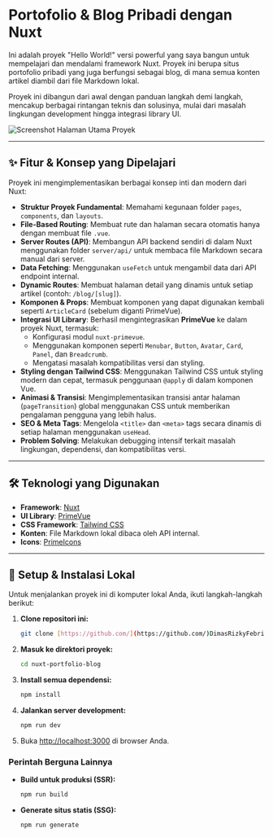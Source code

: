 # Portofolio & Blog Pribadi dengan Nuxt

Ini adalah proyek "Hello World!" versi powerful yang saya bangun untuk mempelajari dan mendalami framework Nuxt. Proyek ini berupa situs portofolio pribadi yang juga berfungsi sebagai blog, di mana semua konten artikel diambil dari file Markdown lokal.

Proyek ini dibangun dari awal dengan panduan langkah demi langkah, mencakup berbagai rintangan teknis dan solusinya, mulai dari masalah lingkungan development hingga integrasi library UI.

![Screenshot Halaman Utama Proyek](https://imgur.com/a/nuxt-portfolio-blog-LDfJP2l)

---

## ✨ Fitur & Konsep yang Dipelajari

Proyek ini mengimplementasikan berbagai konsep inti dan modern dari Nuxt:

- **Struktur Proyek Fundamental**: Memahami kegunaan folder `pages`, `components`, dan `layouts`.
- **File-Based Routing**: Membuat rute dan halaman secara otomatis hanya dengan membuat file `.vue`.
- **Server Routes (API)**: Membangun API backend sendiri di dalam Nuxt menggunakan folder `server/api/` untuk membaca file Markdown secara manual dari server.
- **Data Fetching**: Menggunakan `useFetch` untuk mengambil data dari API endpoint internal.
- **Dynamic Routes**: Membuat halaman detail yang dinamis untuk setiap artikel (contoh: `/blog/[slug]`).
- **Komponen & Props**: Membuat komponen yang dapat digunakan kembali seperti `ArticleCard` (sebelum diganti PrimeVue).
- **Integrasi UI Library**: Berhasil mengintegrasikan **PrimeVue** ke dalam proyek Nuxt, termasuk:
  - Konfigurasi modul `nuxt-primevue`.
  - Menggunakan komponen seperti `Menubar`, `Button`, `Avatar`, `Card`, `Panel`, dan `Breadcrumb`.
  - Mengatasi masalah kompatibilitas versi dan styling.
- **Styling dengan Tailwind CSS**: Menggunakan Tailwind CSS untuk styling modern dan cepat, termasuk penggunaan `@apply` di dalam komponen Vue.
- **Animasi & Transisi**: Mengimplementasikan transisi antar halaman (`pageTransition`) global menggunakan CSS untuk memberikan pengalaman pengguna yang lebih halus.
- **SEO & Meta Tags**: Mengelola `<title>` dan `<meta>` tags secara dinamis di setiap halaman menggunakan `useHead`.
- **Problem Solving**: Melakukan debugging intensif terkait masalah lingkungan, dependensi, dan kompatibilitas versi.

---

## 🛠️ Teknologi yang Digunakan

- **Framework**: [Nuxt](https://nuxt.com/)
- **UI Library**: [PrimeVue](https://primevue.org/)
- **CSS Framework**: [Tailwind CSS](https://tailwindcss.com/)
- **Konten**: File Markdown lokal dibaca oleh API internal.
- **Icons**: [PrimeIcons](https://primeflex.org/primeicons)

---

## 🚀 Setup & Instalasi Lokal

Untuk menjalankan proyek ini di komputer lokal Anda, ikuti langkah-langkah berikut:

1.  **Clone repositori ini:**

    ```bash
    git clone [https://github.com/](https://github.com/)DimasRizkyFebrian/nuxt-portfolio-blog.git
    ```

2.  **Masuk ke direktori proyek:**

    ```bash
    cd nuxt-portfolio-blog
    ```

3.  **Install semua dependensi:**

    ```bash
    npm install
    ```

4.  **Jalankan server development:**

    ```bash
    npm run dev
    ```

5.  Buka [http://localhost:3000](http://localhost:3000) di browser Anda.

### Perintah Berguna Lainnya

- **Build untuk produksi (SSR):**

  ```bash
  npm run build
  ```

- **Generate situs statis (SSG):**
  ```bash
  npm run generate
  ```
